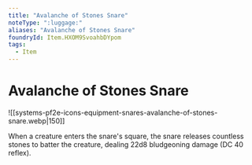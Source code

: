 ```yaml
---
title: "Avalanche of Stones Snare"
noteType: ":luggage:"
aliases: "Avalanche of Stones Snare"
foundryId: Item.HXOM9SvoahbDYpom
tags:
  - Item
---
```


# Avalanche of Stones Snare
![[systems-pf2e-icons-equipment-snares-avalanche-of-stones-snare.webp|150]]

When a creature enters the snare's square, the snare releases countless stones to batter the creature, dealing 22d8 bludgeoning damage (DC 40 reflex).
